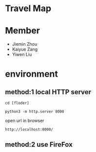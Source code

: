 # Travel Map

# Member
+ Jiemin Zhou
+ Kaiyue Zang
+ Yiwen Liu

# environment
## method:1 local HTTP server
```
cd [floder]

python3 -m http.server 8000
```

open url in browser
```
http://localhost:8000/
```

## method:2 use FireFox